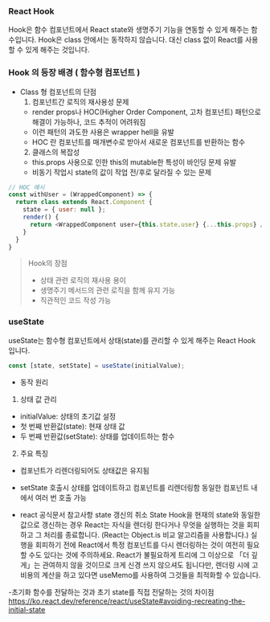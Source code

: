 ### React Hook

Hook은 함수 컴포넌트에서 React state와 생명주기 기능을 연동할 수 있게 해주는 함수입니다. Hook은 class 안에서는 동작하지 않습니다. 대신 class 없이 React를 사용할 수 있게 해주는 것입니다.


### Hook 의 등장 배경 ( 함수형 컴포넌트 )</h3>
- Class 형 컴포넌트의 단점
  1. 컴포넌트간 로직의 재사용성 문제
    - render props나 HOC(Higher Order Component, 고차 컴포넌트) 패턴으로 해결이 가능하나, 코드 추적이 어려워짐
    - 이런 패턴의 과도한 사용은 wrapper hell을 유발
    - HOC 란 컴포넌트를 매개변수로 받아서 새로운 컴포넌트를 반환하는 함수
  2. 클래스의 복잡성
  - this.props 사용으로 인한 this의 mutable한 특성이 바인딩 문제 유발
  - 비동기 작업시 state의 값이 작업 전/후로 달라질 수 있는 문제


```javascript
// HOC 예시
const withUser = (WrappedComponent) => {
  return class extends React.Component {
    state = { user: null };
    render() {
      return <WrappedComponent user={this.state.user} {...this.props} />;
    }
  }
}
```
> Hook의 장점
> - 상태 관련 로직의 재사용 용이
> - 생명주기 메서드의 관련 로직을 함께 유지 가능
> - 직관적인 코드 작성 가능

### useState
useState는 함수형 컴포넌트에서 상태(state)를 관리할 수 있게 해주는 React Hook입니다.
```javascript
const [state, setState] = useState(initialValue);
```

- 동작 원리
1. 상태 값 관리
  - initialValue: 상태의 초기값 설정
  - 첫 번째 반환값(state): 현재 상태 값
  - 두 번째 반환값(setState): 상태를 업데이트하는 함수
2. 주요 특징
  - 컴포넌트가 리렌더링되어도 상태값은 유지됨
  - setState 호출시 상태를 업데이트하고 컴포넌트를 리렌더링함
동일한 컴포넌트 내에서 여러 번 호출 가능


- react 공식문서 참고사항
state 갱신의 취소
State Hook을 현재의 state와 동일한 값으로 갱신하는 경우 React는 자식을 렌더링 한다거나 무엇을 실행하는 것을 회피하고 그 처리를 종료합니다. (React는 Object.is 비교 알고리즘을 사용합니다.)
실행을 회피하기 전에 React에서 특정 컴포넌트를 다시 렌더링하는 것이 여전히 필요할 수도 있다는 것에 주의하세요. React가 불필요하게 트리에 그 이상으로 「더 깊게」는 관여하지 않을 것이므로 크게 신경 쓰지 않으셔도 됩니다만, 렌더링 시에 고비용의 계산을 하고 있다면 useMemo를 사용하여 그것들을 최적화할 수 있습니다.


-초기화 함수를 전달하는 것과 초기 state를 직접 전달하는 것의 차이점
https://ko.react.dev/reference/react/useState#avoiding-recreating-the-initial-state